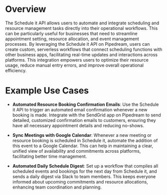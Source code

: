 # Overview

The Schedule it API allows users to automate and integrate scheduling and resource management tasks directly into their operational workflows. This can be particularly useful for businesses that need to streamline appointment setting, resource allocation, and event management processes. By leveraging the Schedule it API on Pipedream, users can create custom, serverless workflows that connect scheduling functions with other business apps, facilitating real-time updates and interactions across platforms. This integration empowers users to optimize their resource usage, reduce manual entry errors, and improve overall operational efficiency.

# Example Use Cases

- **Automated Resource Booking Confirmation Emails**: Use the Schedule it API to trigger an automated email confirmation whenever a new booking is made. Integrate with the SendGrid app on Pipedream to send detailed, customized confirmation emails to customers, ensuring they have all necessary appointment details and reducing no-shows.

- **Sync Meetings with Google Calendar**: Whenever a new meeting or resource booking is scheduled in Schedule it, automate the addition of this event to a Google Calendar. This can help in maintaining a clear, unified view of availability and commitments across platforms, facilitating better time management.

- **Automated Daily Schedule Digest**: Set up a workflow that compiles all scheduled events and bookings for the next day from Schedule it, and sends a daily digest via Slack to team members. This keeps everyone informed about upcoming commitments and resource allocations, enhancing team coordination and planning.
